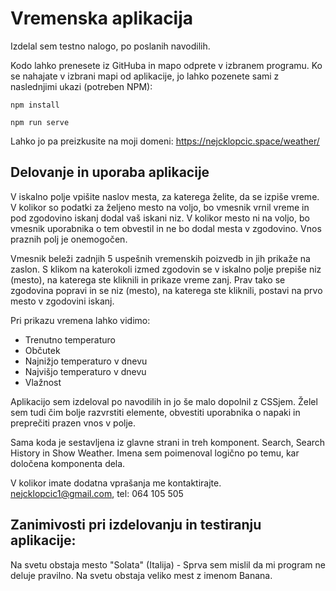 # Vremenska aplikacija

Izdelal sem testno nalogo, po poslanih navodilih.

Kodo lahko prenesete iz GitHuba in mapo odprete v izbranem programu. Ko se nahajate v izbrani mapi od aplikacije, jo lahko pozenete sami z naslednjimi ukazi (potreben NPM):

```
npm install
```
```
npm run serve
```
 Lahko jo pa preizkusite na moji domeni: https://nejcklopcic.space/weather/


## Delovanje in uporaba aplikacije

V iskalno polje vpišite naslov mesta, za katerega želite, da se izpiše vreme. V kolikor so podatki za željeno mesto na voljo, bo vmesnik vrnil vreme in pod zgodovino iskanj dodal vaš iskani niz. V kolikor mesto ni na voljo, bo vmesnik uporabnika o tem obvestil in ne bo dodal mesta v zgodovino. Vnos praznih polj je onemogočen.

Vmesnik beleži zadnjih 5 uspešnih vremenskih poizvedb in jih prikaže na zaslon. S klikom na katerokoli izmed zgodovin se v iskalno polje prepiše niz (mesto), na katerega ste kliknili in prikaze vreme zanj. Prav tako se zgodovina popravi in se niz (mesto), na katerega ste kliknili, postavi na prvo mesto v zgodovini iskanj.

Pri prikazu vremena lahko vidimo:

 - Trenutno temperaturo
 - Občutek
 - Najnižjo temperaturo v dnevu
 - Najvišjo temperaturo v dnevu
 - Vlažnost

Aplikacijo sem izdeloval po navodilih in jo še malo dopolnil z CSSjem. Želel sem tudi čim bolje razvrstiti elemente, obvestiti uporabnika o napaki in preprečiti prazen vnos v polje.

Sama koda je sestavljena iz glavne strani in treh komponent. Search, Search History in Show Weather. Imena sem poimenoval logično po temu, kar določena komponenta dela.

V kolikor imate dodatna vprašanja me kontaktirajte. nejcklopcic1@gmail.com, tel: 064 105 505


## Zanimivosti pri izdelovanju in testiranju aplikacije: 

Na svetu obstaja mesto "Solata" (Italija) - Sprva sem mislil da mi program ne deluje pravilno.
Na svetu obstaja veliko mest z imenom Banana.

